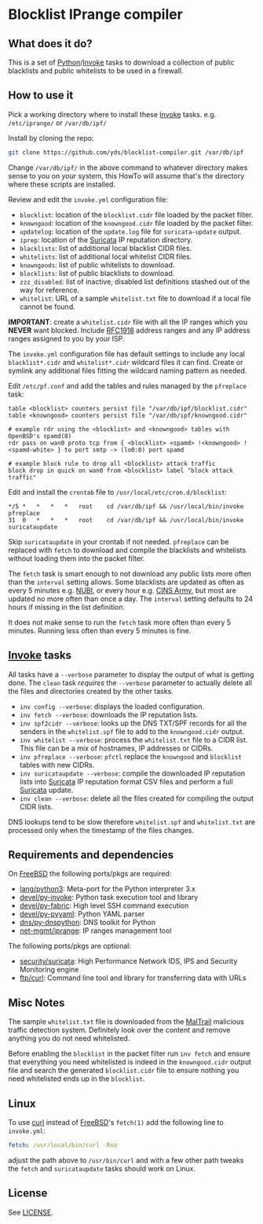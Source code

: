 # Blocklist IPrange compiler

## What does it do?

This is a set of [Python][]/[Invoke][] tasks to download a collection
of public blacklists and public whitelists to be used in a firewall.

## How to use it

Pick a working directory where to install these [Invoke][] tasks.
e.g. `/etc/iprange/` or `/var/db/ipf/`

Install by cloning the repo:
```sh
git clone https://github.com/yds/blocklist-compiler.git /var/db/ipf
```
Change `/var/db/ipf/` in the above command to whatever directory
makes sense to you on *your* system, this HowTo will assume that's
the directory where these scripts are installed.

Review and edit the `invoke.yml` configuration file:
- `blocklist`: location of the `blocklist.cidr` file loaded by the packet filter.
- `knowngood`: location of the `knowngood.cidr` file loaded by the packet filter.
- `updatelog`: location of the `update.log` file for `suricata-update` output.
- `iprep`: location of the [Suricata][] IP reputation directory.
- `blacklists`: list of additional local blacklist CIDR files.
- `whitelists`: list of additional local whitelist CIDR files.
- `knowngoods`: list of public whitelists to download.
- `blocklists`: list of public blacklists to download.
- `zzz_disabled`: list of inactive, disabled list definitions stashed out of the way for reference.
- `whitelist`: URL of a sample `whitelist.txt` file to download if a local file cannot be found.

**IMPORTANT**: create a `whitelist.cidr` file with all the IP ranges
which you **NEVER** want blocked. Include [RFC1918][] address
ranges and any IP address ranges assigned to you by your ISP.

The `invoke.yml` configuration file has default settings to include
any local `blacklist*.cidr` and `whitelist*.cidr` wildcard files
it can find. Create or symlink any additional files fitting the
wildcard naming pattern as needed.

Edit `/etc/pf.conf` and add the tables and rules managed by the `pfreplace` task:
```
table <blocklist> counters persist file "/var/db/ipf/blocklist.cidr"
table <knowngood> counters persist file "/var/db/ipf/knowngood.cidr"

# example rdr using the <blocklist> and <knowngood> tables with OpenBSD's spamd(8)
rdr pass on wan0 proto tcp from { <blocklist> <spamd> !<knowngood> !<spamd-white> } to port smtp -> (lo0:0) port spamd

# example block rule to drop all <blocklist> attack traffic
block drop in quick on wan0 from <blocklist> label "block attack traffic"
```

Edit and install the `crontab` file to `/usr/local/etc/cron.d/blocklist`:
```crontab
*/5	*	*	*	*	root	cd /var/db/ipf && /usr/local/bin/invoke pfreplace
31	0	*	*	*	root	cd /var/db/ipf && /usr/local/bin/invoke suricataupdate
```
Skip `suricataupdate` in your crontab if not needed. `pfreplace`
can be replaced with `fetch` to download and compile the blacklists
and whitelists without loading them into the packet filter.

The `fetch` task is smart enough to not download any public lists
more often than the `interval` setting allows. Some blacklists are
updated as often as every 5 minutes e.g. [NUBI][], or every hour e.g.
[CINS Army][], but most are updated no more often than once a day.
The `interval` setting defaults to 24 hours if missing in the list
definition.

It does not make sense to run the `fetch` task more often than every
5 minutes. Running less often than every 5 minutes is fine.

## [Invoke][] tasks

All tasks have a `--verbose` parameter to display the output of
what is getting done. The `clean` task _requires_ the `--verbose`
parameter to actually delete all the files and directories created
by the other tasks.

- `inv config --verbose`: displays the loaded configuration.
- `inv fetch --verbose`: downloads the IP reputation lists.
- `inv spf2cidr --verbose`: looks up the DNS TXT/SPF records
  for all the senders in the `whitelist.spf` file to add to
  the `knowngood.cidr` output.
- `inv whitelist --verbose`: process the `whitelist.txt` file
  to a CIDR list. This file can be a mix of hostnames,
  IP addresses or CIDRs.
- `inv pfreplace --verbose`: `pfctl` replace the `knowngood`
  and `blocklist` tables with new CIDRs.
- `inv suricataupdate --verbose`: compile the downloaded
  IP reputation lists into [Suricata][] IP reputation format
  CSV files and perform a full [Suricata][] update.
- `inv clean --verbose`: delete all the files created for
  compiling the output CIDR lists.

DNS lookups tend to be slow therefore `whitelist.spf` and `whitelist.txt`
are processed only when the timestamp of the files changes.

## Requirements and dependencies

On [FreeBSD][] the following ports/pkgs are required:
- [lang/python3](https://Python.org/ "Python is a programming language that lets you get shite done!"): Meta-port for the Python interpreter 3.x
- [devel/py-invoke](https://PyInvoke.org/ "Invoke is a Python library for managing shell-oriented subprocesses and organizing executable Python code into CLI-invokable tasks."): Python task execution tool and library
- [devel/py-fabric](https://FabFile.org/ "Fabric is a high level Python library designed to execute shell commands remotely over SSH."): High level SSH command execution
- [devel/py-pyyaml](https://PyYAML.org/ "YAML Ain't Markup Language"): Python YAML parser
- [dns/py-dnspython](https://www.DNSpython.org/ "DNS toolkit for Python"): DNS toolkit for Python
- [net-mgmt/iprange](https://GitHub.com/firehol/iprange "IP ranges management tool"): IP ranges management tool

The following ports/pkgs are optional:
- [security/suricata](https://Suricata.io/ "High Performance Network IDS, IPS and Security Monitoring engine"): High Performance Network IDS, IPS and Security Monitoring engine
- [ftp/curl](https://cURL.se/ "Command line tool and library for transferring data with URLs"): Command line tool and library for transferring data with URLs

## Misc Notes

The sample `whitelist.txt` file is downloaded from the [MalTrail][]
malicious traffic detection system. Definitely look over the content
and remove anything you do not need whitelisted.

Before enabling the `blocklist` in the packet filter run `inv fetch`
and ensure that everything you need whitelisted is indeed in the
`knowngood.cidr` output file and search the generated `blocklist.cidr`
file to ensure nothing you need whitelisted ends up in the `blocklist`.

## Linux

To use [curl](https://cURL.se/ "Command line tool and library for transferring data with URLs")
instead of [FreeBSD][]'s `fetch(1)` add the following line to `invoke.yml`:
```yaml
fetch: /usr/local/bin/curl -Rso
```
adjust the path above to `/usr/bin/curl` and with a few other path
tweaks the `fetch` and `suricataupdate` tasks should work on Linux.

## License

See [LICENSE](https://GitHub.com/yds/blocklist-compiler/blob/master/LICENSE "BSD3CLAUSE").

[FreeBSD]:https://FreeBSD.org/ "The Power to Serve"
[PyYAML]:http://www.PyYAML.org/ "YAML Ain't Markup Language"
[Python]:https://Python.org/ "Python is a programming language that lets you get shite done!"
[Invoke]:https://PyInvoke.org/ "Invoke is a Python library for managing shell-oriented subprocesses and organizing executable Python code into CLI-invokable tasks."
[Fabric]:https://FabFile.org/ "Fabric is a high level Python library designed to execute shell commands remotely over SSH."
[Suricata]:https://Suricata.io/ "High Performance Network IDS, IPS and Security Monitoring engine"
[MalTrail]:https://GitHub.com/stamparm/maltrail "Maltrail is a malicious traffic detection system"
[RFC1918]:https://www.RFC-Editor.org/rfc/rfc1918 "Address Allocation for Private Internets"
[CINS Army]:https://CINSscore.com/#list "Collective Intelligence Network Security"
[NUBI]:https://www.NUBI-Network.com/faq.php "NUBI was designed to be a replacement for the venerable BadIPs.com after their website went offline in late 2020."
